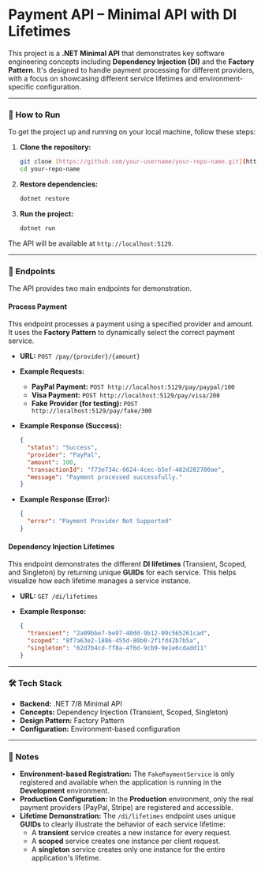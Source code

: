 # Payment API – Minimal API with DI Lifetimes

This project is a **.NET Minimal API** that demonstrates key software engineering concepts including **Dependency Injection (DI)** and the **Factory Pattern**. It's designed to handle payment processing for different providers, with a focus on showcasing different service lifetimes and environment-specific configuration.

---

### 🚀 How to Run

To get the project up and running on your local machine, follow these steps:

1.  **Clone the repository:**
    ```bash
    git clone [https://github.com/your-username/your-repo-name.git](https://github.com/your-username/your-repo-name.git)
    cd your-repo-name
    ```

2.  **Restore dependencies:**
    ```bash
    dotnet restore
    ```

3.  **Run the project:**
    ```bash
    dotnet run
    ```

The API will be available at `http://localhost:5129`.

---

### 📌 Endpoints

The API provides two main endpoints for demonstration.

#### **Process Payment**
This endpoint processes a payment using a specified provider and amount. It uses the **Factory Pattern** to dynamically select the correct payment service.

* **URL:** `POST /pay/{provider}/{amount}`

* **Example Requests:**
    * **PayPal Payment:** `POST http://localhost:5129/pay/paypal/100`
    * **Visa Payment:** `POST http://localhost:5129/pay/visa/200`
    * **Fake Provider (for testing):** `POST http://localhost:5129/pay/fake/300`

* **Example Response (Success):**
    ```json
    {
      "status": "Success",
      "provider": "PayPal",
      "amount": 100,
      "transactionId": "f73e734c-6624-4cec-b5ef-482d282700ae",
      "message": "Payment processed successfully."
    }
    ```

* **Example Response (Error):**
    ```json
    {
      "error": "Payment Provider Not Supported"
    }
    ```

#### **Dependency Injection Lifetimes**
This endpoint demonstrates the different **DI lifetimes** (Transient, Scoped, and Singleton) by returning unique **GUIDs** for each service. This helps visualize how each lifetime manages a service instance.

* **URL:** `GET /di/lifetimes`

* **Example Response:**
    ```json
    {
      "transient": "2a09bbe7-be97-40dd-9b12-09c565261cad",
      "scoped": "8f7a63e2-1886-455d-80b0-2f1fd42b7b5a",
      "singleton": "62d7b4cd-ff8a-4f6d-9cb9-9e1e6cdadd11"
    }
    ```

---

### 🛠️ Tech Stack

* **Backend:** .NET 7/8 Minimal API
* **Concepts:** Dependency Injection (Transient, Scoped, Singleton)
* **Design Pattern:** Factory Pattern
* **Configuration:** Environment-based configuration

---

### 📖 Notes

* **Environment-based Registration:** The `FakePaymentService` is only registered and available when the application is running in the **Development** environment.
* **Production Configuration:** In the **Production** environment, only the real payment providers (PayPal, Stripe) are registered and accessible.
* **Lifetime Demonstration:** The `/di/lifetimes` endpoint uses unique **GUIDs** to clearly illustrate the behavior of each service lifetime:
    * A **transient** service creates a new instance for every request.
    * A **scoped** service creates one instance per client request.
    * A **singleton** service creates only one instance for the entire application's lifetime.

 
